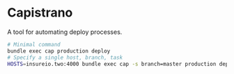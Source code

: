 # Capistrano

A tool for automating deploy processes.

```bash
# Minimal command
bundle exec cap production deploy
# Specify a single host, branch, task
HOSTS=insureio.two:4000 bundle exec cap -s branch=master production deploy:restart
```

